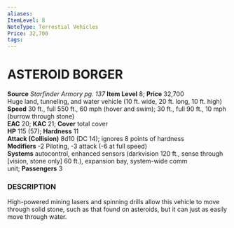 ```yaml
---
aliases: 
ItemLevel: 8
NoteType: Terrestial Vehicles
Price: 32,700
tags: 
---
```

# ASTEROID BORGER
**Source** _Starfinder Armory pg. 137_
**Item Level** 8; **Price** 32,700  
Huge land, tunneling, and water vehicle (10 ft. wide, 20 ft. long, 10 ft. high)  
**Speed** 30 ft., full 550 ft., 60 mph (hover and swim); 30 ft., full 90 ft., 10 mph (burrow through stone)  
**EAC** 20; **KAC** 21; **Cover** total cover  
**HP** 115 (57); **Hardness** 11  
**Attack (Collision)** 8d10 (DC 14); ignores 8 points of hardness  
**Modifiers** -2 Piloting, -3 attack (-6 at full speed)  
**Systems** autocontrol, enhanced sensors (darkvision 120 ft., sense through [vision, stone only] 60 ft.), expansion bay, system-wide comm unit; **Passengers** 3  

### DESCRIPTION

High-powered mining lasers and spinning drills allow this vehicle to move through solid stone, such as that found on asteroids, but it can just as easily move through water.